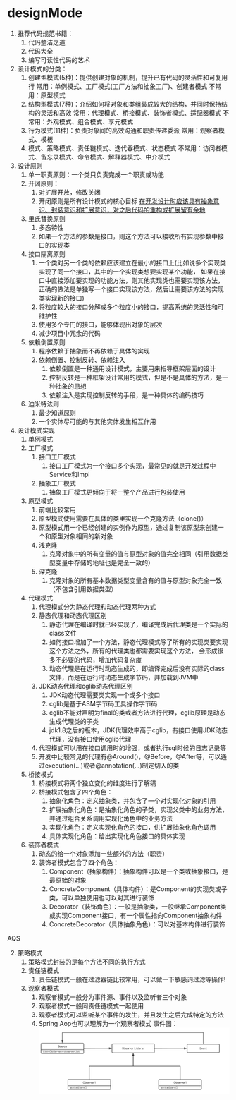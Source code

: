 # designMode
1. 推荐代码规范书籍：
   1. 代码整洁之道
   2. 代码大全
   3. 编写可读性代码的艺术
2. 设计模式的分类：
   1. 创建型模式(5种)：提供创建对象的机制，提升已有代码的灵活性和可复用行
      常用：单例模式、工厂模式(工厂方法和抽象工厂)、创建者模式
      不常用：原型模式
   2. 结构型模式(7种)：介绍如何将对象和类组装成较大的结构，并同时保持结构的灵活和高效
      常用：代理模式、桥接模式、装饰者模式、适配器模式
      不常用：外观模式、组合模式、享元模式
   3. 行为模式(11种)：负责对象间的高效沟通和职责传递委派
      常用：观察者模式、模板
   4. 模式、策略模式、责任链模式、迭代器模式、状态模式
      不常用：访问者模式、备忘录模式、命令模式、解释器模式、中介模式
3. 设计原则
   1. 单一职责原则：一个类只负责完成一个职责或功能
   2. 开闭原则：
      1. 对扩展开放，修改关闭
      2. 开闭原则是所有设计模式的核心目标
      [在开发设计时应该具有抽象意识、封装意识和扩展意识，对之后代码的重构或扩展留有余地]()
   3. 里氏替换原则
      1. 多态特性
      2. 如果一个方法的参数是接口，则这个方法可以接收所有实现参数中接口的实现类
   4. 接口隔离原则
      1. 一个类对另一个类的依赖应该建立在最小的接口上(比如说多个实现类实现了同一个接口，其中的一个实现类想要实现某个功能，
          如果在接口中直接添加要实现的功能方法，则其他实现类也需要实现该方法，正确的做法是单独写一个接口实现该方法，然后让需要该方法的实现类实现新的接口) 
      2. 将粒度较大的接口分解成多个粒度小的接口，提高系统的灵活性和可维护性
      3. 使用多个专门的接口，能够体现出对象的层次
      4. 减少项目中冗余的代码
   5. 依赖倒置原则
      1. 程序依赖于抽象而不再依赖于具体的实现
      2. 依赖倒置、控制反转、依赖注入
         1. 依赖倒置是一种通用设计模式，主要用来指导框架层面的设计
         2. 控制反转是一种框架设计常用的模式，但是不是具体的方法，是一种抽象的思想
         3. 依赖注入是实现控制反转的手段，是一种具体的编码技巧
   6. 迪米特法则
      1. 最少知道原则
      2. 一个实体尽可能的与其他实体发生相互作用
4. 设计模式实现
   1. 单例模式
   2. 工厂模式
      1. 接口工厂模式
         1. 接口工厂模式为一个接口多个实现，最常见的就是开发过程中Service和Impl
      2. 抽象工厂模式
         1. 抽象工厂模式更倾向于将一整个产品进行包装使用
   3. 原型模式
      1. 前端比较常用
      2. 原型模式使用需要在具体的类里实现一个克隆方法（clone()）
      3. 原型模式用一个已经创建的实例作为原型，通过复制该原型来创建一个和原型对象相同的新对象
      4. 浅克隆
         1. 克隆对象中的所有变量的值与原型对象的值完全相同（引用数据类型变量中存储的地址也是完全一致的）
      5. 深克隆
         1. 克隆对象的所有基本数据类型变量含有的值与原型对象完全一致（不包含引用数据类型）
   4. 代理模式
      1. 代理模式分为静态代理和动态代理两种方式
      2. 静态代理和动态代理区别
         1. 静态代理在编译时就已经实现了，编译完成后代理类是一个实际的class文件
         2. 如何接口增加了一个方法，静态代理模式除了所有的实现类要实现这个方法之外，所有的代理类也都需要实现这个方法，
            会形成很多不必要的代码，增加代码复杂度
         3. 动态代理是在运行时动态生成的，即编译完成后没有实际的class文件，而是在运行时动态生成字节码，并加载到JVM中
      3. JDK动态代理和cglib动态代理区别
         1. JDK动态代理需要类实现一个或多个接口
         2. cglib是基于ASM字节码工具操作字节码
         3. cglib不能对声明为final的类或者方法进行代理，cglib原理是动态生成代理类的子类
         4. jdk1.8之后的版本，JDK代理效率高于cglib，有接口使用JDK动态代理，没有接口使用cglib代理
      4. 代理模式可以用在接口调用时的增强，或者执行sql时候的日志记录等
      5. 开发中比较常见的代理有@Around()，@Before，@After等，可以通过execution(...)或者@annotation(...)制定切入的类
   5. 桥接模式
      1. 桥接模式将两个独立变化的维度进行了解耦
      2. 桥接模式包含了四个角色：
         1. 抽象化角色：定义抽象类，并包含了一个对实现化对象的引用
         2. 扩展抽象化角色：是抽象化角色的子类，实现父类中的业务方法，并通过组合关系调用实现化角色中的业务方法
         3. 实现化角色：定义实现化角色的接口，供扩展抽象化角色调用
         4. 具体实现化角色：给出实现化角色接口的具体实现
   6. 装饰者模式
      1. 动态的给一个对象添加一些额外的方法（职责）
      2. 装饰者模式包含了四个角色：
         1. Component（抽象构件）：抽象构件可以是一个类或抽象接口，是最原始的对象
         2. ConcreteComponent（具体构件）：是Component的实现类或子类，可以单独使用也可以对其进行装饰
         3. Decorator（装饰角色）：一般是抽象类，一般继承Component类或实现Component接口，有一个属性指向Component抽象构件
         4. ConcreteDecorator（具体抽象角色）：可以对基本构件进行装饰

AQS

2. 策略模式
   1. 策略模式封装的是每个方法不同的执行方式
   4. 责任链模式
      1. 责任链模式一般在过滤器链比较常用，可以做一下敏感词过滤等操作!
   5. 观察者模式
      1. 观察者模式一般分为事件源、事件以及监听者三个对象
      2. 观察者模式一般同责任链模式一起使用
      3. 观察者模式可以监听某个事件的发生，并且发生之后完成特定的方法
      4. Spring Aop也可以理解为一个观察者模式
         事件图：![img_1.png](img_1.png)





